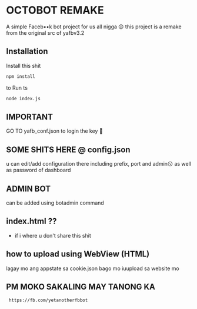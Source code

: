 # OCTOBOT REMAKE

A simple Faceb••k bot project for us all nigga 😌 this project is a remake from the original src of yafbv3.2 

## Installation

Install this shit
```bash
npm install
```
to Run ts
```bash 
node index.js
```

## IMPORTANT
GO TO yafb_conf.json 
to login the key 🥴

## SOME SHITS HERE @ config.json
u can edit/add configuration there including prefix, port and admin😗 as well as password of dashboard 
 
 ## ADMIN BOT 
 can be added using botadmin command 
 
## index.html ??
- if i where u don't share this shit

## how to upload using WebView (HTML)
lagay mo ang appstate sa cookie.json bago mo iuupload sa  website mo

## PM MOKO SAKALING MAY TANONG KA
	 https://fb.com/yetanotherfbbot


